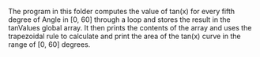 The program in this folder computes the value of tan(x) for every fifth degree of Angle in [0, 60] through a loop and stores the result in the tanValues global array. It then prints the contents of the array and uses the trapezoidal rule to calculate and print the area of the tan(x) curve in the range of [0, 60] degrees.
